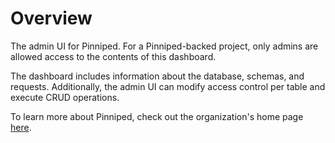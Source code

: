 # Overview
The admin UI for Pinniped. For a Pinniped-backed project, only admins are allowed access to the contents of this dashboard.

The dashboard includes information about the database, schemas, and requests. Additionally, the admin UI can modify access control per table and execute CRUD operations.

To learn more about Pinniped, check out the organization's home page [here](https://github.com/pinniped-baas).
